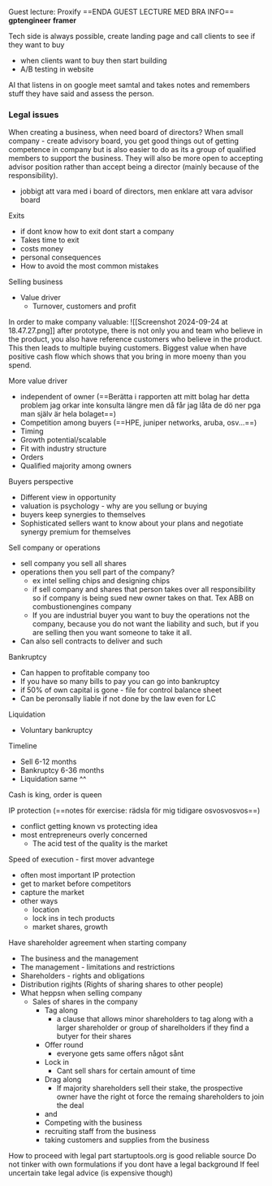 Guest lecture: Proxify
==ENDA GUEST LECTURE MED BRA INFO==
**gptengineer**
**framer**

Tech side is always possible, create landing page and call clients to see if they want to buy
- when clients want to buy then start building
- A/B testing in website

AI that listens in on google meet samtal and takes notes and remembers stuff they have said and assess the person.


### Legal issues

When creating a business, when need board of directors?
When small company - create advisory board, you get good things out of getting competence in company but is also easier to do as its a group of qualified members to support the business. They will also be more open to accepting advisor position rather than accept being a director (mainly because of the responsibility).
- jobbigt att vara med i board of directors, men enklare att vara advisor board


Exits
- if dont know how to exit dont start a company
- Takes time to exit
- costs money
- personal consequences
- How to avoid the most common mistakes

Selling business
- Value driver
	- Turnover, customers and profit



In order to make company valuable:
![[Screenshot 2024-09-24 at 18.47.27.png]]
after prototype, there is not only you and team who believe in the product, you also have reference customers who believe in the product. This then leads to multiple buying customers. Biggest value when have positive cash flow which shows that you bring in more moeny than you spend.

More value driver
- independent of owner (==Berätta i rapporten att mitt bolag har detta problem jag orkar inte konsulta längre men då får jag låta de dö ner pga man själv är hela bolaget==)
- Competition among buyers (==HPE, juniper networks, aruba, osv...==)
-  Timing
- Growth potential/scalable
- Fit with industry structure
- Orders
- Qualified majority among owners


Buyers perspective
- Different view in opportunity
- valuation is psychology - why are you sellung or buying
- buyers keep synergies to themselves
- Sophisticated sellers want to know about your plans and negotiate synergy premium for themselves

Sell company or operations
- sell company you sell all shares
- operations then you sell part of the company?
	- ex intel selling chips and designing chips
	- if sell company and shares that person takes over all responsibility so if company is being sued new owner takes on that. Tex ABB on combustionengines company 
	- If you are industrial buyer you want to buy the operations not the company, because you do not want the liability and such, but if you are selling then you want someone to take it all.
- Can also sell contracts to deliver and such



Bankruptcy 
- Can happen to profitable company too
- If you have so many bills to pay you can go into bankruptcy
- if 50% of own capital is gone - file for control balance sheet
- Can be peronsally liable if not done by the law even for LC

Liquidation
- Voluntary bankruptcy

Timeline
- Sell 6-12 months
- Bankruptcy 6-36 months
- Liquidation same ^^


Cash is king, order is queen

IP protection (==notes för exercise: rädsla för mig tidigare osvosvosvos==)
- conflict getting known vs protecting idea
- most entrepreneurs overly concerned
	- The acid test of the quality is the market

Speed of execution - first mover advantege
- often most important IP protection
- get to market before competitors
- capture the market
- other ways
	- location
	- lock ins in tech products
	- market shares, growth




Have shareholder agreement when starting company
- The business and the management
- The management - limitations and restrictions
- Shareholders - rights and obligations
- Distribution rigjhts (Rights of sharing shares to other people)
- What heppsn when selling company
	- Sales of shares in the company
		- Tag along
			- a clause that allows minor shareholders to tag along with a larger shareholder or group of sharelholders if they find a butyer for their shares
		- Offer round
			- everyone gets same offers något sånt
		- Lock in
			- Cant sell shars for certain amount of time
		- Drag along
			- If majority shareholders sell their stake, the prospective owner have the right ot force the remaing shareholders to join the deal
		- and
		- Competing with the business
		- recruiting staff from the business
		- taking customers and supplies from the business


How to proceed with legal part
startuptools.org is good reliable source 
Do not tinker with own formulations if you dont have a legal background
If feel uncertain take legal advice (is expensive though)



















